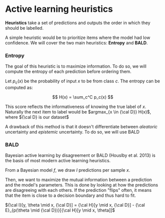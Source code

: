 # Active learning heuristics

**Heuristics** take a set of predictions and outputs the order in which they should be labelled.

A simple heuristic would be to prioritize items where the model had low confidence.
We will cover the two main heuristics: **Entropy** and **BALD**.


### Entropy

The goal of this heuristic is to maximize information. To do so, we will compute the entropy of each prediction before ordering them.

Let $p_{c}(x)$ be the probability of input $x$ to be from class $c$. The entropy can be computed as:

$$
H(x) = \sum_c^C p_c(x)
$$

This score reflects the informativeness of knowing the true label of $x$.
Naturally the next item to label would be $argmax_{x \in {\cal D}} H(x)$, where ${\cal D} is our dataset$ 

A drawback of this method is that it doesn't differentiate between *aleatoric* uncertainty and *epistemic* uncertainty.
To do so, we will use BALD

### BALD

Bayesian active learning by disagreement or BALD (Houslby et al. 2013) is the basis of most modern active learning heuristics.

From a Bayesian model $f$, we draw $I$ predictions per sample $x$.

Then, we want to maximize the mutual information between a prediction and the model's parameters. This is done by looking at how the predictions are disagreeing with each others.
If the prediction "flips" often, it means that the item is close to a decision boundary and thus hard to fit.

 ${\cal I}[y, \theta \mid x, {\cal D}] = {\cal H}[y \mid x, {\cal D}] - {\cal E}_{p(\theta \mid {\cal D})}[{\cal H}[y \mid x, \theta]]$ 
